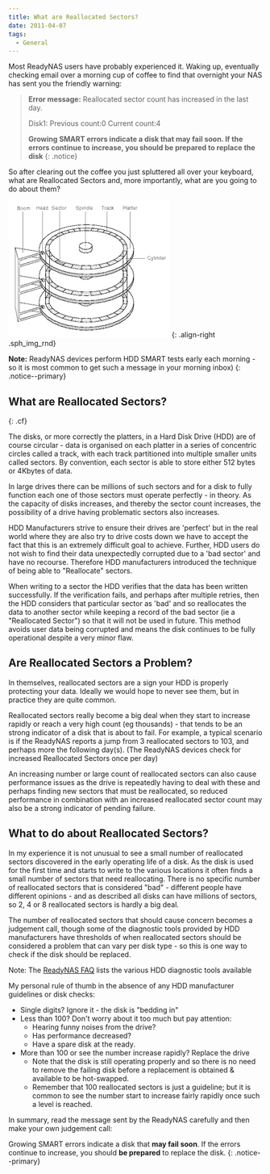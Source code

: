 ```yaml
---
title: What are Reallocated Sectors?
date: 2011-04-07
tags:
  - General
---
```


Most ReadyNAS users have probably experienced it. Waking up, eventually checking email over a morning cup of coffee to find that overnight your NAS has sent you the friendly warning:

> **Error message:** Reallocated sector count has increased in the last day.
>
> Disk1: Previous count:0 Current count:4<br />
>
> **Growing SMART errors indicate a disk that may fail soon. If the errors continue to increase, you should be prepared to replace the disk**
{: .notice}

So after clearing out the coffee you just spluttered all over your keyboard,  what are Reallocated Sectors and, more importantly, what are you going to do about them?

![Disk Image][]
{: .align-right .sph_img_rnd}

**Note:** ReadyNAS devices perform HDD SMART tests early each morning - so it is most common to get such a message in your morning inbox)
{: .notice--primary}

## What are Reallocated Sectors?
{: .cf}

The disks, or more correctly the platters, in a Hard Disk Drive (HDD) are of course circular - data is organised on each platter in a series of concentric circles called a track, with each track partitioned into multiple smaller units called sectors. By convention, each sector is able to store either 512 bytes or 4Kbytes of data.

In large drives there can be millions of such sectors and for a disk to fully function each one of those sectors must operate perfectly - in theory. As the capacity of disks increases, and thereby the sector count increases, the possibility of a drive having problematic sectors also increases.

HDD Manufacturers strive to ensure their drives are 'perfect' but in the real world where they are also try to drive costs down we have to accept the fact that this is an extremely difficult goal to achieve. Further, HDD users do not wish to find their data unexpectedly corrupted due to a 'bad sector' and have no recourse. Therefore HDD manufacturers introduced the technique of being able to "Reallocate" sectors.

When writing to a sector the HDD verifies that the data has been written successfully. If the verification fails, and perhaps after multiple retries, then the HDD considers that particular sector as 'bad' and so reallocates the data to another sector while keeping a record of the bad sector (ie a "Reallocated Sector") so that it will not be used in future. This method avoids user data being corrupted and means the disk continues to be fully operational despite a very minor flaw.

## Are Reallocated Sectors a Problem?

In themselves, reallocated sectors are a sign your HDD is properly protecting your data. Ideally we would hope to never see them, but in practice they are quite common.

Reallocated sectors really become a big deal when they start to increase rapidly or reach a very high count (eg thousands) - that tends to be an strong indicator of a disk that is about to fail. For example, a typical scenario is if the ReadyNAS reports a jump from 3 reallocated sectors to 103, and perhaps more the following day(s). (The ReadyNAS devices check for increased Reallocated Sectors once per day)

An increasing number or large count of reallocated sectors can also cause performance issues as the drive is repeatedly having to deal with these and perhaps finding new sectors that must be reallocated, so reduced performance in combination with an increased reallocated sector count may also be a strong indicator of pending failure.

## What to do about Reallocated Sectors?

In my experience it is not unusual to see a small number of reallocated sectors discovered in the early operating life of a disk. As the disk is used for the first time and starts to write to the various locations it often finds a small number of sectors that need reallocating. There is no specific number of reallocated sectors that is considered "bad" - different people have different opinions - and as described all disks can have millions of sectors, so 2, 4 or 8 reallocated sectors is hardly a big deal.

The number of reallocated sectors that should cause concern becomes a judgement call, though some of the diagnostic tools provided by HDD manufacturers have thresholds of when reallocated sectors should be considered a problem that can vary per disk type - so this is one way to check if the disk should be replaced.

Note: The [ReadyNAS FAQ](http://www.readynas.com/forum/faq.php#How_can_I_verify_that_my_disk_is_bad%3F) lists the various HDD diagnostic tools available

My personal rule of thumb in the absence of any HDD manufacturer guidelines or disk checks:

* Single digits? Ignore it - the disk is "bedding in"
* Less than 100? Don't worry about it too much but pay attention:
  * Hearing funny noises from the drive?
  * Has performance decreased?
  * Have a spare disk at the ready.
* More than 100 or see the number increase rapidly? Replace the drive
  * Note that the disk is still operating properly and so there is no need to remove the failing disk before a replacement is obtained & available to be hot-swapped.
  * Remember that 100 reallocated sectors is just a guideline; but it is common to see the number start to increase fairly rapidly once such a level is reached.

In summary, read the message sent by the ReadyNAS carefully and then make your own judgement call:

Growing SMART errors indicate a disk that **may fail soon**. If the errors continue to increase, you should **be prepared** to replace the disk.
{: .notice--primary}

[Disk Image]: /assets/images/readynas/hard-disk9_tn.gif "Hard Disk Design"
